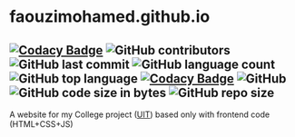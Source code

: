 # faouzimohamed.github.io  
[![Codacy Badge](https://api.codacy.com/project/badge/Grade/7d4850c2b30140fd854393efb5695f58)](https://app.codacy.com/manual/faouziMohamed/faouzimohamed.github.io?utm_source=github.com&utm_medium=referral&utm_content=faouziMohamed/faouzimohamed.github.io&utm_campaign=Badge_Grade_Dashboard)
![GitHub contributors](https://img.shields.io/github/contributors/faouzimohamed/faouzimohamed.github.io?logo=github&style=plastic)  ![GitHub last commit](https://img.shields.io/github/last-commit/faouzimohamed/faouzimohamed.github.io?color=%23952&style=plastic)  ![GitHub language count](https://img.shields.io/github/languages/count/faouzimohamed/faouzimohamed.github.io?color=%23382&style=plastic)  ![GitHub top language](https://img.shields.io/github/languages/top/faouzimohamed/faouzimohamed.github.io?color=%23379&style=plastic) [![Codacy Badge](https://api.codacy.com/project/badge/Grade/7d4850c2b30140fd854393efb5695f58)](https://app.codacy.com/manual/faouziMohamed/faouzimohamed.github.io?utm_source=github.com&utm_medium=referral&utm_content=faouziMohamed/faouzimohamed.github.io&utm_campaign=Badge_Grade_Dashboard)  ![GitHub](https://img.shields.io/github/license/faouzimohamed/faouzimohamed.github.io?logo=gnu&logoColor=%232f2&style=plastic)  <img alt="GitHub code size in bytes" src="https://img.shields.io/github/languages/code-size/faouzimohamed/faouzimohamed.github.io?logo=git&style=plastic"/> <img alt="GitHub repo size" src="https://img.shields.io/github/repo-size/faouzimohamed/faouzimohamed.github.io?logo=github&logoColor=%23f22&style=plastic"/>  
-----------------------------------------------------------------------------------------------------------  
A website for my College project ([UIT](https://www.uit.ac.ma/)) based only with frontend code (HTML+CSS+JS)